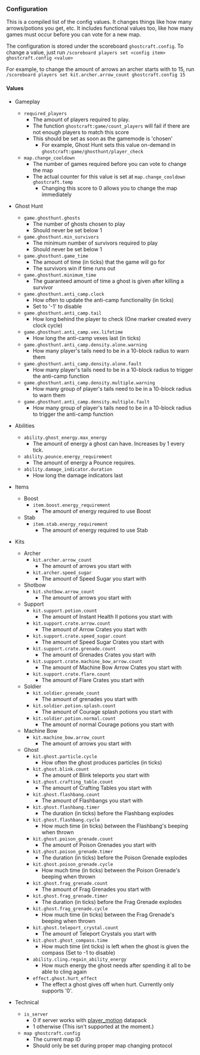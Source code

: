 


### Configuration

This is a compiled list of the config values. It changes things like  how many arrows/potions you get, etc. It includes functional values too, like how many games must occur before you can vote for a new map.

The configuration is stored under the scoreboard `ghostcraft.config`. To change a value, just run `/scoreboard players set <config item> ghostcraft.config <value>`

For example, to change the amount of arrows an archer starts with to 15, run `/scoreboard players set kit.archer.arrow_count ghostcraft.config 15`


#### Values


- Gameplay
    - `required_players`
        - The amount of players required to play. 
        - The function `ghostcraft:game/count_players` will fail if there are not enough players to match this score
        - This should be set as soon as the gamemode is 'chosen'
            - For example, Ghost Hunt sets this value on-demand in `ghostcraft:game/ghosthunt/player_check`
    - `map.change_cooldown`
        - The number of games required before you can vote to change the map
        - The actual counter for this value is set at `map.change_cooldown ghostcraft.temp`
            - Changing this score to 0 allows you to change the map immediately

- Ghost Hunt
    - `game.ghosthunt.ghosts`
        - The number of ghosts chosen to play
        - Should never be set below 1
    - `game.ghosthunt.min_survivors`
        - The minimum number of survivors required to play
        - Should never be set below 1
    - `game.ghosthunt.game_time`
        - The amount of time (in ticks) that the game will go for
        - The survivors win if time runs out
    - `game.ghosthunt.minimum_time`
        - The guaranteed amount of time a ghost is given after killing a survivor
    - `game.ghosthunt.anti_camp.clock`
        - How often to update the anti-camp functionality (in ticks)
        - Set to '-1' to disable
    - `game.ghosthunt.anti_camp.tail`
        - How long behind the player to check (One marker created every clock cycle)
    - `game.ghosthunt.anti_camp.vex.lifetime`
        - How long the anti-camp vexes last (in ticks)
    - `game.ghosthunt.anti_camp.density.alone.warning`
        - How many player's tails need to be in a 10-block radius to warn them
    - `game.ghosthunt.anti_camp.density.alone.fault`
        - How many player's tails need to be in a 10-block radius to trigger the anti-camp function
    - `game.ghosthunt.anti_camp.density.multiple.warning`
        - How many group of player's tails need to be in a 10-block radius to warn them
    - `game.ghosthunt.anti_camp.density.multiple.fault`
        - How many group of player's tails need to be in a 10-block radius to trigger the anti-camp function
        
- Abilities
    - `ability.ghost_energy.max_energy`
        - The amount of energy a ghost can have. Increases by 1 every tick.
    - `ability.pounce.energy_requirement`
        - The amount of energy a Pounce requires.
    - `ability.damage_indicator.duration`
        - How long the damage indicators last

- Items
    - Boost
        - `item.boost.energy_requirement`
            - The amount of energy required to use Boost
    - Stab
        - `item.stab.energy_requirement`
            - The amount of energy required to use Stab

- Kits
    - Archer
        - `kit.archer.arrow_count`
            - The amount of arrows you start with
        - `kit.archer.speed_sugar`
            - The amount of Speed Sugar you start with
    - Shotbow
        - `kit.shotbow.arrow_count`
            - The amount of arrows you start with
    - Support
        - `kit.support.potion.count`
            - The amount of Instant Health II potions you start with
        - `kit.support.crate.arrow.count`
            - The amount of Arrow Crates you start with
        - `kit.support.crate.speed_sugar.count`
            - The amount of Speed Sugar Crates you start with
        - `kit.support.crate.grenade.count`
            - The amount of Grenades Crates you start with
        - `kit.support.crate.machine_bow_arrow.count`
            - The amount of Machine Bow Arrow Crates you start with
        - `kit.support.crate.flare.count`
            - The amount of Flare Crates you start with
    - Soldier
        - `kit.soldier.grenade_count`
            - The amount of grenades you start with
        - `kit.soldier.potion.splash.count`
            - The amount of Courage splash potions you start with
        - `kit.soldier.potion.normal.count`
            - The amount of normal Courage potions you start with
    - Machine Bow
        - `kit.machine_bow.arrow_count`
            - The amount of arrows you start with
    - Ghost
        - `kit.ghost.particle.cycle`
            - How often the ghost produces particles (in ticks)
        - `kit.ghost.blink.count`
            - The amount of Blink teleports you start with
        - `kit.ghost.crafting_table.count`
            - The amount of Crafting Tables you start with
        - `kit.ghost.flashbang.count`
            - The amount of Flashbangs you start with
        - `kit.ghost.flashbang.timer`
            - The duration (in ticks) before the Flashbang explodes
        - `kit.ghost.flashbang.cycle`
            - How much time (in ticks) between the Flashbang's beeping when thrown
        - `kit.ghost.poison_grenade.count`
            - The amount of Poison Grenades you start with
        - `kit.ghost.poison_grenade.timer`
            - The duration (in ticks) before the Poison Grenade explodes
        - `kit.ghost.poison_grenade.cycle`
            - How much time (in ticks) between the Poison Grenade's beeping when thrown
        - `kit.ghost.frag_grenade.count`
            - The amount of Frag Grenades you start with
        - `kit.ghost.frag_grenade.timer`
            - The duration (in ticks) before the Frag Grenade explodes
        - `kit.ghost.frag_grenade.cycle`
            - How much time (in ticks) between the Frag Grenade's beeping when thrown
        - `kit.ghost.teleport_crystal.count`
            - The amount of Teleport Crystals you start with
        - `kit.ghost.ghost_compass.time`
            - How much time (int ticks) is left when the ghost is given the compass (Set to -1 to disable)
        - `ability.cling.regain_ability_energy`
            - How much energy the ghost needs after spending it all to be able to cling again
        - `effect.ghost.hurt_effect`
            - The effect a ghost gives off when hurt. Currently only supports '0'.

- Technical
    - `is_server`
        - 0 if server works with [player_motion](https://modrinth.com/datapack/player_motion) datapack
        - 1 otherwise (This isn't supported at the moment.)
    - `map ghostcraft.config`
        - The current map ID
        - Should only be set during proper map changing protocol






